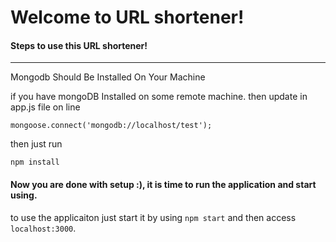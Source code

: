 Welcome to URL shortener!
===================

####  Steps to use this URL shortener!

----------

Mongodb Should Be Installed On  Your Machine

if you have mongoDB Installed on some remote machine. then update in app.js file on line

`mongoose.connect('mongodb://localhost/test');`

then just run

```npm install```

#### Now you are done with setup :), it is time to run the application and start using.

to use the applicaiton just start it by using ```npm start``` and then access ```localhost:3000```.

